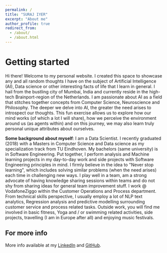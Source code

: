 ```yaml
---
permalink: /
title: "SURAJ IYER"
excerpt: "About me"
author_profile: true
redirect_from: 
  - /about/
  - /about.html
---
```


Getting started
======

Hi there! Welcome to my personal website. I created this space to showcase any and all random thoughts I have on the subject of Artificial Intelligence (AI), Data science or other interesting facts of life that I learn in general. I hail from the bustling city of Mumbai, India and currently reside in the high-tech Brainport-region of the Netherlands. I am passionate about AI as a field that stitches together concepts from Computer Science, Neuroscience and Philosophy. The deeper we delve into AI, the greater the need arises to introspect our thoughts. This fun exercise allows us to explore how our mind works (of which a lot I will share), how we perceive the environment around us (as agents within) and on this journey, we may also learn truly personal unique attributes about ourselves.

**Some background about myself**: I am a Data Scientist. I recently graduated (2018) with a Masters in Computer Science and Data science as my specialization track from TU Eindhoven. My bachelors (same university) is in Software Engineering. Put together, I perform analysis and Machine learning projects in my day-to-day work and side projects with Software Engineering principles in mind. I firmly believe in the idea to "Never stop learning", which includes solving similar problems (when the need arises) each time in challenging new ways. I play well in a team, am a strong advocate of having knowledge sharing sessions within teams and do not shy from sharing ideas for general team improvement stuff. I work @ VodafoneZiggo within the Customer Operations and Process department. From technical skills perspective, I usually employ a lot of NLP text analytics, Regression analysis and predictive modelling surrounding customer service and process related tasks. Outside work, you will find me involved in basic fitness, Yoga and / or swimming related activities, side projects, travelling (I am in Europe after all) and enjoying music festivals.

For more info
------
More info available at my [LinkedIn](https://www.linkedin.com/in/surajiyernl/) and [GitHub](https://github.com/surajiyer).